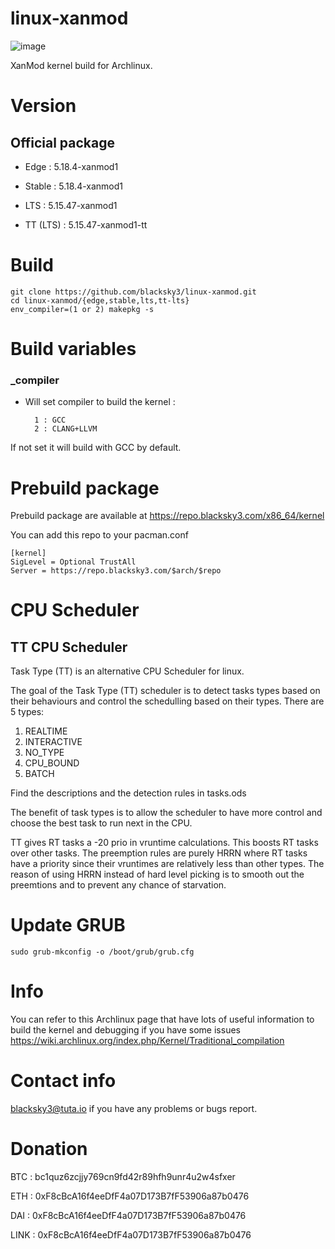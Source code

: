 # linux-xanmod

![image](https://user-images.githubusercontent.com/68618182/124551127-b059b480-ddff-11eb-97af-9664740c4829.png)

XanMod kernel build for Archlinux.

# Version

## Official package

- Edge : 5.18.4-xanmod1

- Stable : 5.18.4-xanmod1

- LTS : 5.15.47-xanmod1

- TT (LTS) : 5.15.47-xanmod1-tt

# Build

    git clone https://github.com/blacksky3/linux-xanmod.git
    cd linux-xanmod/{edge,stable,lts,tt-lts}
    env_compiler=(1 or 2) makepkg -s

# Build variables

### _compiler

- Will set compiler to build the kernel :

        1 : GCC
        2 : CLANG+LLVM

If not set it will build with GCC by default.

# Prebuild package

Prebuild package are available at https://repo.blacksky3.com/x86_64/kernel

You can add this repo to your pacman.conf

    [kernel]
    SigLevel = Optional TrustAll
    Server = https://repo.blacksky3.com/$arch/$repo

# CPU Scheduler

## TT CPU Scheduler

Task Type (TT) is an alternative CPU Scheduler for linux.

The goal of the Task Type (TT) scheduler is to detect tasks types based on their behaviours and control the schedulling based on their types. There are 5 types:

1. REALTIME
2. INTERACTIVE
3. NO_TYPE
4. CPU_BOUND
5. BATCH

Find the descriptions and the detection rules in tasks.ods

The benefit of task types is to allow the scheduler to have more control and choose the best task to run next in the CPU.

TT gives RT tasks a -20 prio in vruntime calculations. This boosts RT tasks over other tasks. The preemption rules are purely HRRN where RT tasks have a priority since their vruntimes are relatively less than other types. The reason of using HRRN instead of hard level picking is to smooth out the preemtions and to prevent any chance of starvation.

# Update GRUB

    sudo grub-mkconfig -o /boot/grub/grub.cfg

# Info

You can refer to this Archlinux page that have lots of useful information to build the kernel and debugging if you have some issues https://wiki.archlinux.org/index.php/Kernel/Traditional_compilation

# Contact info

blacksky3@tuta.io if you have any problems or bugs report.

# Donation

BTC : bc1quz6zcjjy769cn9fd42r89hfh9unr4u2w4sfxer

ETH : 0xF8cBcA16f4eeDfF4a07D173B7fF53906a87b0476

DAI : 0xF8cBcA16f4eeDfF4a07D173B7fF53906a87b0476

LINK : 0xF8cBcA16f4eeDfF4a07D173B7fF53906a87b0476
